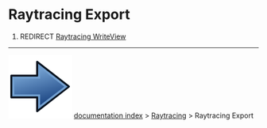 # Raytracing Export
1.  REDIRECT [Raytracing WriteView](Raytracing_WriteView.md)



---
![](images/Button_right.svg) [documentation index](../README.md) > [Raytracing](Raytracing_Workbench.md) > Raytracing Export
